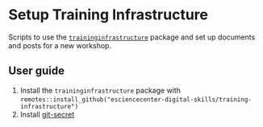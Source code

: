 # Setup Training Infrastructure
Scripts to use the [`traininginfrastructure`](https://github.com/esciencecenter-digital-skills/training-infrastructure) package and set up documents and posts for a new workshop.


## User guide
1. Install the `traininginfrastructure` package with `remotes::install_github("esciencecenter-digital-skills/training-infrastructure")`
2. Install [git-secret](https://git-secret.io/installation)
